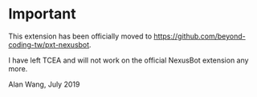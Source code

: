 # Important

This extension has been officially moved to https://github.com/beyond-coding-tw/pxt-nexusbot.

I have left TCEA and will not work on the official NexusBot extension any more.

Alan Wang, July 2019
